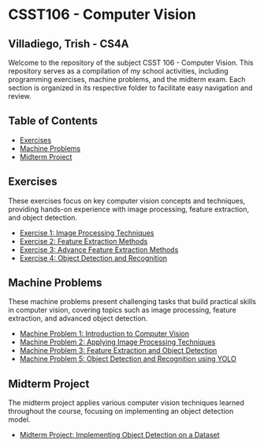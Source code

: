 # CSST106 - Computer Vision
## Villadiego, Trish - CS4A

Welcome to the repository of the subject CSST 106 - Computer Vision. This repository serves as a compilation of my school activities, including programming exercises, machine problems, and the midterm exam. Each section is organized in its respective folder to facilitate easy navigation and review.

## Table of Contents
- [Exercises](#exercises)
- [Machine Problems](#machine-problems)
- [Midterm Project](#midterm-project)

## Exercises
These exercises focus on key computer vision concepts and techniques, providing hands-on experience with image processing, feature extraction, and object detection.

- [Exercise 1: Image Processing Techniques](./4A-VILLADIEGO-EXER1)
- [Exercise 2: Feature Extraction Methods](./4A-VILLADIEGO-EXER2)
- [Exercise 3: Advance Feature Extraction Methods](./4A-VILLADIEGO-EXER3)
- [Exercise 4: Object Detection and Recognition](./4A-VILLADIEGO-EXER4)

## Machine Problems
These machine problems present challenging tasks that build practical skills in computer vision, covering topics such as image processing, feature extraction, and advanced object detection.

- [Machine Problem 1: Introduction to Computer Vision](./4A-VILLADIEGO-MP1)
- [Machine Problem 2: Applying Image Processing Techniques](./4A-VILLADIEGO-MP2)
- [Machine Problem 3: Feature Extraction and Object Detection](./4A-VILLADIEGO-MP3)
- [Machine Problem 5: Object Detection and Recognition using YOLO](./4A-VILLADIEGO-MP5)

## Midterm Project
The midterm project applies various computer vision techniques learned throughout the course, focusing on implementing an object detection model.

- [Midterm Project: Implementing Object Detection on a Dataset](./Midterm-Project)
